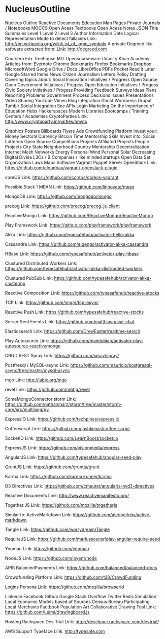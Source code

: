 NucleusOutline
==============
Nucleus Outline
Reactive Documents
  Education
  Man Pages
  Private Journals / Notebooks
  MOOCS
  Open Acess Textbooks
  Open Acess  Notes
  JSON
    Title
    Summaies
     Level 1
     Level 2
     Level 3
    Author Information
    Date
    Logical Representation Mode to detect fallacies
      Link: http://en.wikipedia.org/wiki/List_of_logic_symbols
  A private Degreed like software extracted from:
  Link: http://degreed.com


Coursera
Edx
Treehouse
MIT Opensourseware
Udacity
Khan Academy
Articles from:
Evernote
Chrome Bookmarks
Firefox Bookmarks
Dropbox
MicrosoftWord
Google Drive / Docs
LibreOffice
PDFs
Pocket
Read it Later
Google Starred Items
News
Citizen Journalism
Letters
Policy Drafting
Covering topics about:
Social Innovation Initiatives / Progress
Open Source
Open Government Initiatives / Progess
Open Education Initiatives / Progess
Civic Society Initiatives / Progess
Providing Feedback
Surveys
Ideas
Plans
Reporting Problems
Government
Process
Decisions
Issues
Presentations
Video Sharing
YouTube
Vimeo
Blog Integration
Ghost
Wordpress
Drupal
Tumblr
Social Integration
See APIs Login
Marketing
On the Importance of Education Hubs
Hackerspaces
Modern Libraries
Bootcamps / Training Centers / Academies
CryptoParties
Link: http://www.cryptoparty.in/parties/howto


Graphics
Posters
Billboards
Flyers
Ads
Crowdfunding Platform
Invest your:
Money
Sectoral Currency
Bitcoin
Time
Mentorship
Skils
Invest into:
Social Lotteries
Open Source
Competitions
Projects
Affiliated Projects
People
Projects
City
State
Neighborhood
Country
Mentorship
Decentralization
Internet
Mesh Networks
Energy
Personal Wind
Personal Solar
Decreasing Digital Divide
L3Cs / B Companies / like minded startups
Open Data Set Organization
Laws
Maps
Software
Vagrant
Puppet Server
OpenStack
Link: https://github.com/cloudbau/vagrant-openstack-plugin


coreOS
Link: https://github.com/coreos/coreos-vagrant


Possible Stack 1
MEAN
Link: https://github.com/linnovate/mean


MongoDB
Link: https://github.com/mongodb/mongo


precog
Link: https://github.com/precog/precog_js_client


ReactiveMongo
Link: https://github.com/ReactiveMongo/ReactiveMongo


Play Framework
Link: https://github.com/playframework/playframework


Akka
Link: https://github.com/typesafehub/activator-hello-akka


Cassandra
Link: https://github.com/eigengo/activator-akka-cassandra


HBase
Link: https://github.com/typesafehub/activator-play-hbase


Clustured Distributed Workers
Link: https://github.com/typesafehub/activator-akka-distributed-workers


Clustured PubSub
Link: https://github.com/typesafehub/activator-akka-clustering


Reactive Composition
Link: https://github.com/typesafehub/reactive-stocks


TCP
Link: https://github.com/vngrs/tcp-async


Reactive Push
Link: https://github.com/typesafehub/reactive-stocks


Server Sent Events
Link: https://github.com/matthiasn/sse-chat


Elasticsearch
Link: https://github.com/DrewEaster/realtime-search


Play Autosource
Link: https://github.com/mandubian/activator-play-autosource-reactivemongo


CRUD
REST
Spray
Link: https://github.com/spray/spray/


Postfresql / MySQL-async
Link: https://github.com/mauricio/postgresql-async/tree/master/mysql-async


mgo
Link: http://labix.org/mgo


revel
Link: https://github.com/robfig/revel


SomeMongoConnector
storm
Link: https://github.com/nathanmarz/storm/tree/master/storm-core/src/multilang/py


ExpressIO
Link: https://github.com/techpines/express.io


Coffeescript
Link: https://github.com/jashkenas/coffee-script


SocketIO
Link: https://github.com/LearnBoost/socket.io


ExpressJS
Link: https://github.com/visionmedia/express


AngularJS
Link: https://github.com/typesafehub/angular-seed-play


GruntJS
Link: https://github.com/gruntjs/grunt


Karma
Link: https://github.com/karma-runner/karma


D3 Directives
Link: https://github.com/cmaurer/angularjs-nvd3-directives


Reactive Documents
Link: http://www.reactivemanifesto.org/


Together.JS
Link: https://github.com/mozilla/togetherjs


Similar to:
ActiveMarkdown
Link: https://github.com/alecperkins/active-markdown


Tangle
Link: https://github.com/worrydream/Tangle


RequireJS
Link: https://github.com/mariussoutier/play-angular-require-seed


Yeoman
Link: https://github.com/yeoman


NodeJS
Link: https://github.com/joyent/node


APIS
BalancedPayments
Link: https://github.com/balanced/balanced-docs


Crowdfunding Platform
Link: https://github.com/t20/CrowdFunding


Logins
Persona
Link: https://github.com/mozilla/browserid


Linkedin
Facebook
Github
Google
Stack Overflow
Twitter
Redis
Simulation
Local Economic Models based of
Sources
Census Bureau
Participating Local Merchants
Factbook
Population
Art
Collaborative Drawing Tool
Link: https://github.com/Leimi/drawingboard.js


Hosting
Rackspace Dev Trial
Link: http://developer.rackspace.com/devtrial/


AWS
Support
Typeface
Link: http://typesafe.com

